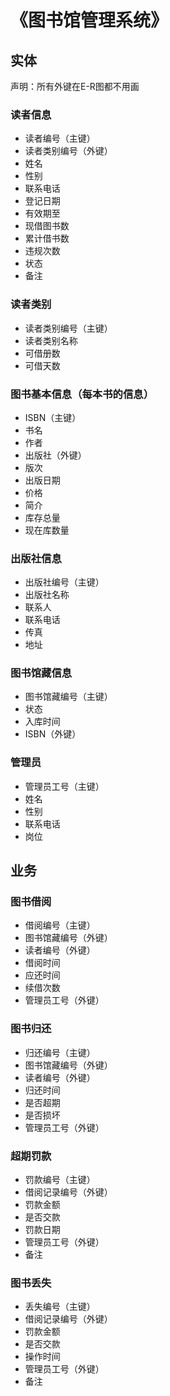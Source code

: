 # 《图书馆管理系统》

## 实体

声明：所有外键在E-R图都不用画

### 读者信息

- 读者编号（主键）
- 读者类别编号（外键）
- 姓名
- 性别
- 联系电话
- 登记日期
- 有效期至
- 现借图书数
- 累计借书数
- 违规次数
- 状态
- 备注

### 读者类别

- 读者类别编号（主键）
- 读者类别名称
- 可借册数
- 可借天数

### 图书基本信息（每本书的信息）

- ISBN（主键）
- 书名
- 作者
- 出版社（外键）
- 版次
- 出版日期
- 价格
- 简介
- 库存总量
- 现在库数量

### 出版社信息

- 出版社编号（主键）
- 出版社名称
- 联系人
- 联系电话
- 传真
- 地址

### 图书馆藏信息

- 图书馆藏编号（主键）
- 状态
- 入库时间
- ISBN（外键）

### 管理员

- 管理员工号（主键）
- 姓名
- 性别
- 联系电话
- 岗位

## 业务

### 图书借阅

- 借阅编号（主键）
- 图书馆藏编号（外键）
- 读者编号（外键）
- 借阅时间
- 应还时间
- 续借次数
- 管理员工号（外键）

### 图书归还

- 归还编号（主键）
- 图书馆藏编号（外键）
- 读者编号（外键）
- 归还时间
- 是否超期
- 是否损坏
- 管理员工号（外键）

### 超期罚款

- 罚款编号（主键）
- 借阅记录编号（外键）
- 罚款金额
- 是否交款
- 罚款日期
- 管理员工号（外键）
- 备注

### 图书丢失

- 丢失编号（主键）
- 借阅记录编号（外键）
- 罚款金额
- 是否交款
- 操作时间
- 管理员工号（外键）
- 备注